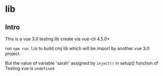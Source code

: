 # lib

## Intro
This is a vue 3.0 testing lib create via vue-cli 4.5.0+

run
```npm run lib```
to build cmj lib which will be import by another vue 3.0 project.

But the value of variable 'sarah' assigned by ```inject()``` in setup() function of Testing.vue is ```undefined```
